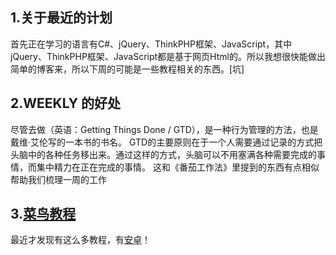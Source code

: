 ## 1.关于最近的计划
首先正在学习的语言有C#、jQuery、ThinkPHP框架、JavaScript，其中jQuery、ThinkPHP框架、JavaScript都是基于网页Html的。所以我想很快能做出简单的博客来，所以下周的可能是一些教程相关的东西。[坑]
  
## 2.WEEKLY 的好处
尽管去做（英语：Getting Things Done / GTD），是一种行为管理的方法，也是戴维·艾伦写的一本书的书名。
GTD的主要原则在于一个人需要通过记录的方式把头脑中的各种任务移出来。通过这样的方式，头脑可以不用塞满各种需要完成的事情，而集中精力在正在完成的事情。
这和《番茄工作法》里提到的东西有点相似
帮助我们梳理一周的工作

## 3.[菜鸟教程](https://www.runoob.com/)
最近才发现有这么多教程，有[安卓](https://www.runoob.com/w3cnote/android-tutorial-intro.html)！
